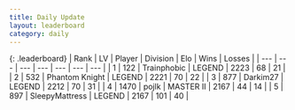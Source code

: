 ```yaml
---
title: Daily Update
layout: leaderboard
category: daily
---
```


{: .leaderboard}
| Rank | LV | Player | Division | Elo | Wins | Losses |
| --- | --- | --- | --- | --- | --- | --- |
| <span data-change="2">1</span> | 122 | <span title="ID: 744981">Trainphobic</span> | LEGEND | <span data-change="39">2223</span> | <span data-change="21">68</span> | <span data-change="7">21</span> |
| <span data-change="-1">2</span> | 532 | <span title="ID: 742939">Phantom Knight</span> | LEGEND | <span data-change="6">2221</span> | <span data-change="1">70</span> | <span data-change="0">22</span> |
| <span data-change="-1">3</span> | 877 | <span title="ID: 694036">Darkim27</span> | LEGEND | <span data-change="21">2212</span> | <span data-change="5">70</span> | <span data-change="2">31</span> |
| <span data-change="2">4</span> | 1470 | <span title="ID: 4783">pojlk</span> | MASTER II | <span data-change="40">2167</span> | <span data-change="5">44</span> | <span data-change="0">14</span> |
| <span data-change="-1">5</span> | 897 | <span title="ID: 153129">SleepyMattress</span> | LEGEND | <span data-change="0">2167</span> | <span data-change="0">101</span> | <span data-change="0">40</span> |